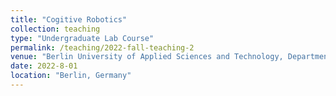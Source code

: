 ```yaml
---
title: "Cogitive Robotics"
collection: teaching
type: "Undergraduate Lab Course"
permalink: /teaching/2022-fall-teaching-2
venue: "Berlin University of Applied Sciences and Technology, Department of Electrical Engineering"
date: 2022-8-01
location: "Berlin, Germany"
---
```


